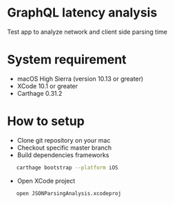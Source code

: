 # GraphQL latency analysis

Test app to analyze network and client side parsing time

# System requirement
* macOS High Sierra (version 10.13 or greater)
* XCode 10.1 or greater
* Carthage 0.31.2

# How to setup

* Clone git repository on your mac
* Checkout specific master branch
* Build dependencies frameworks
```sh
   carthage bootstrap --platform iOS
```
* Open XCode project
```sh
   open JSONParsingAnalysis.xcodeproj
```
